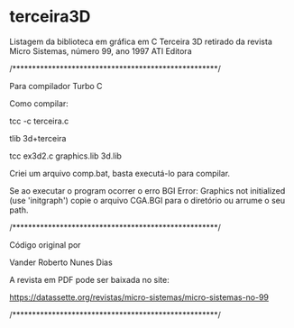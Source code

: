 # terceira3D
Listagem da biblioteca em gráfica em C 
Terceira 3D retirado da revista Micro Sistemas, número 99, ano 1997
ATI Editora

/****************************************************/

Para compilador Turbo C

Como compilar:

tcc -c terceira.c

tlib 3d+terceira

tcc ex3d2.c graphics.lib 3d.lib


Criei um arquivo comp.bat, basta executá-lo para compilar.

Se ao executar o program ocorrer o erro
BGI Error: Graphics not initialized (use 'initgraph')
copie o arquivo CGA.BGI para o diretório ou arrume o seu path.


/****************************************************/

Código original por

Vander Roberto Nunes Dias

A revista em PDF pode ser baixada no site:

https://datassette.org/revistas/micro-sistemas/micro-sistemas-no-99

/****************************************************/

